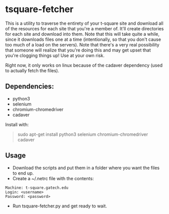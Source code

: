 # tsquare-fetcher

This is a utility to traverse the entirety of your t-square site and download all of the resources for each site that you're a member of.  It'll create directories for each site and download into them.  Note that this will take quite a while, since it downloads files one at a time (intentionally, so that you don't cause too much of a load on the servers).  Note that there's a very real possibility that someone will realize that you're doing this and may get upset that you're clogging things up!  Use at your own risk.

Right now, it only works on linux because of the cadaver dependency (used to actually fetch the files).  
## Dependencies:

- python3
- selenium
- chromium-chromedriver
- cadaver

Install with:

> sudo apt-get install python3 selenium chromium-chromedriver cadaver

## Usage

- Download the scripts and put them in a folder where you want the files to end up.
- Create a ~/.netrc file with the contents:
```
Machine: t-square.gatech.edu
Login: <username>
Password: <password>
```
- Run tsquare-fetcher.py and get ready to wait.